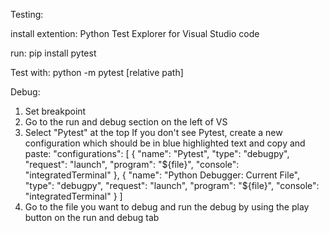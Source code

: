 Testing:

install extention: Python Test Explorer for Visual Studio code

run: pip install pytest

Test with: python -m pytest [relative path]

Debug:
1. Set breakpoint
2. Go to the run and debug section on the left of VS
3. Select "Pytest" at the top 
If you don't see Pytest, create a new configuration which should be in blue highlighted text and copy and paste:
"configurations": [
        {
            "name": "Pytest",
            "type": "debugpy",
            "request": "launch",
            "program": "${file}",
            "console": "integratedTerminal"
        },
        {
            "name": "Python Debugger: Current File",
            "type": "debugpy",
            "request": "launch",
            "program": "${file}",
            "console": "integratedTerminal"
        }
    ]
4. Go to the file you want to debug and run the debug by using the play button on the run and debug tab
